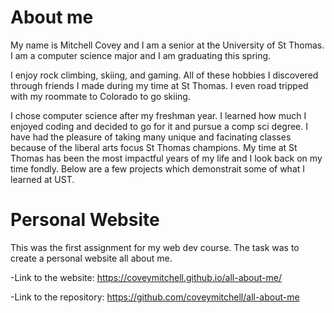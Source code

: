 # About me
My name is Mitchell Covey and I am a senior at the University of St Thomas. I am a computer science major and I am graduating this spring. 

I enjoy rock climbing, skiing, and gaming. All of these hobbies I discovered through friends I made during my time at St Thomas. I even road tripped with my roommate to Colorado to go skiing. 

I chose computer science after my freshman year. I learned how much I enjoyed coding and decided to go for it and pursue a comp sci degree. I have had the pleasure of taking many unique and facinating classes because of the liberal arts focus St Thomas champions. My time at St Thomas has been the most impactful years of my life and I look back on my time fondly. Below are a few projects which demonstrait some of what I learned at UST.

# Personal Website
This was the first assignment for my web dev course. The task was to create a personal website all about me. 

-Link to the website: https://coveymitchell.github.io/all-about-me/

-Link to the repository: https://github.com/coveymitchell/all-about-me
